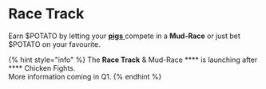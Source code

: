 # Race Track

Earn $POTATO by letting your [**pigs** ](../characters/animals/pig.md)compete in a **Mud-Race** or just bet $POTATO on your favourite.

{% hint style="info" %}
The **Race Track** & Mud-Race **** is launching after **** Chicken Fights.\
More information coming in Q1.&#x20;
{% endhint %}

